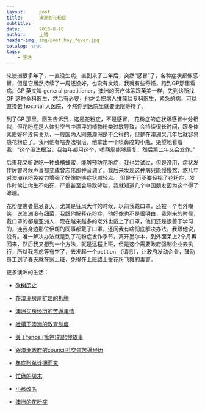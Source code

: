 ```yaml
---
layout:     post
title:      澳洲的花粉症
subtitle:   
date:       2018-8-10
author:     土猪
header-img: img/post_hay_fever.jpg
catalog: true
tags:
    - 生活
---
```





来澳洲很多年了，一直没生病，直到来了三年后，突然“感冒”了，各种症状都像感冒，但是它居然持续了一周还没好，也没有发烧，我就有些奇怪，跑到GP那里看病。GP 英文叫 general practitioner，澳洲的医疗体系跟英美一样，先到诊所找 GP 这种全科医生，然后有必要，他才会把病人推荐给专科医生，紧急的病，可以直接去 hospital 大医院，不然你到医院里就要无限等待了。


到了GP 那里，医生告诉我，这是花粉症，不是感冒。 花粉症的症状跟感冒十分相似，但花粉症是人体对空气中漂浮的植物粉类过敏导致，会持续很长时间，跟身体素质好坏没有关系，一般国内人刚来澳洲是不会得的，但是在澳洲呆几年后就容易患花粉症了。我问他有啥办法根治，他拿出一个喷鼻腔的小瓶，绝望地看着我，“这个没法根治，我每年都用这个，喷两周能够康复，然后第二年又会发作。”



后来我又听说吃一种蜂槽蜂蜜，能够预防花粉症，我也尝试过，但是没用，症状发作厉害时候声音都变成曾志伟那种音调了。我后来发现这种病只能慢慢熬，熬几年对澳洲花粉免疫力增强了好像能够症状减轻点。 但是千万不要轻视了花粉症，发作时候让你生不如死，严重甚至会导致哮喘，我就知道几个中国朋友因为这个得了哮喘。 



花粉症患者最忌春天，尤其是狂风大作的时候，以前我戴口罩，还被一个老外嘲笑，说澳洲没有细菌，我跟他解释花粉症，他好像也不是很明白，我刚来的时候，戴口罩的都是亚洲人，现在越来越多的老外也戴上了口罩，他们还是很善于学习的，连我身边那位伊朗的同事都戴了口罩，还问我有啥彻底解决办法，我跟他说，没有。唯一解决办法就是到了花粉症发作季节，离开墨尔本，到外面呆上2个月再回来，然后我又想到一个方法，就是远程上班，但是这个需要政府强制企业去执行，所以我考虑等有空了，去发起一个petition （请愿），让政府发动企业，鼓励员工到了春天就在家上班，免得在上班路上受花粉飞舞的毒害。



更多澳洲的生活：

- [砍树历史](http://livinginau.life/2019/12/29/%E7%A0%8D%E6%A0%91%E5%8E%86%E5%8F%B2/)

- [在澳洲房屋扩建的折腾](http://livinginau.life/2019/12/19/%E5%9C%A8%E6%BE%B3%E6%B4%B2%E6%88%BF%E5%B1%8B%E6%89%A9%E5%BB%BA%E7%9A%84%E6%8A%98%E8%85%BE/)

- 
  [澳洲买房经历的苦逼事情](http://livinginau.life/2019/12/18/%E6%BE%B3%E6%B4%B2%E4%B9%B0%E6%88%BF%E7%BB%8F%E5%8E%86%E7%9A%84%E8%8B%A6%E9%80%BC%E4%BA%8B%E6%83%85/)

- 
  [吐槽下澳洲的教育制度](http://livinginau.life/2019/12/13/%E5%90%90%E6%A7%BD%E6%BE%B3%E6%B4%B2%E6%95%99%E8%82%B2%E5%88%B6%E5%BA%A6/)

- [关于fence (篱笆)的悲惨故事](http://livinginau.life/2019/12/01/%E5%85%B3%E4%BA%8Efence%E7%9A%84%E6%82%B2%E6%83%A8%E6%95%85%E4%BA%8B/)

- [跟澳洲政府的council打交道苦逼经历](http://livinginau.life/2019/11/29/%E8%B7%9F%E6%BE%B3%E6%B4%B2%E6%94%BF%E5%BA%9C%E7%9A%84council%E6%89%93%E4%BA%A4%E9%81%93%E8%8B%A6%E9%80%BC%E7%BB%8F%E5%8E%86/)

- [年底账单蜂拥而来](http://livinginau.life/2019/11/29/%E8%B4%A6%E5%8D%95%E8%9C%82%E6%8B%A5%E8%80%8C%E6%9D%A5/)

- [忙碌的周末](http://livinginau.life/2019/11/12/%E5%BF%99%E7%A2%8C%E7%9A%84%E5%91%A8%E6%9C%AB/)

- [小孩改名](http://livinginau.life/2019/11/10/%E5%B0%8F%E5%AD%A9%E6%94%B9%E5%90%8D/)

- [澳洲的花粉症](http://livinginau.life/2018/08/10/%E6%BE%B3%E6%B4%B2%E7%9A%84%E8%8A%B1%E7%B2%89%E7%97%87/)
